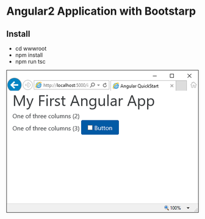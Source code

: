 # Angular2 Application with Bootstarp
## Install
* cd wwwroot
* npm install
* npm run tsc

![alt tag](Doc/Screenshot.png)